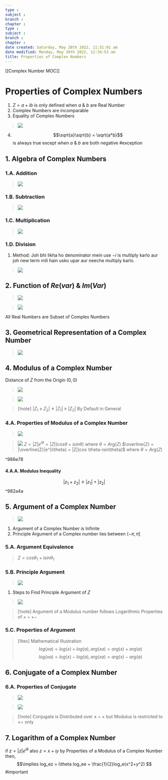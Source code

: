 ```yaml
---
type : 
subject : 
branch :
chapter :
type : 
subject : 
branch :
chapter :
date created: Saturday, May 28th 2022, 11:51:01 am
date modified: Monday, May 30th 2022, 12:34:53 am
title: Properties of Complex Numbers
---
```

[[Complex Number MOC]]

# Properties of Complex Numbers

1. $Z = a + ib$ is only defined when $a$ & $b$ are Real Number
2. Complex Numbers are incomparable
3. Equality of Complex Numbers
>![](https://i.imgur.com/H5ixRYY.png)
4. $$\sqrt{a}\sqrt{b} = \sqrt{a*b}$$ is always true except when $a$ & $b$ are both negative #exception

## 1. Algebra of Complex Numbers

### 1.A. Addition

>![](https://i.imgur.com/W440bvg.png)

### 1.B. Subtraction

>![](https://i.imgur.com/Igk14jf.png)

### 1.C. Multiplication

>![](https://i.imgur.com/DpGNRwL.png)

### 1.D. Division

1. Method:
Joh bhi likha ho denominator mein use $-i$ is multiply karlo aur joh new term mili hain usko upar aur neeche multiply karlo.
>![](https://i.imgur.com/UvzToFV.png)

## 2. Function of $Re(var)$ & $Im(Var)$

>![](https://i.imgur.com/IU8ChRK.png)

>![](https://i.imgur.com/oBroR0D.png)

All Real Numbers are Subset of Complex Numbers

## 3. Geometrical Representation of a Complex Number

>![](https://i.imgur.com/YwqxGjQ.png)

## 4. Modulus of a Complex Number

Distance of $Z$ from the Origin $(0,0)$
>![](https://i.imgur.com/A1ixXOm.png)

>![](https://i.imgur.com/F4Q9D5x.png)

>[!note] $|Z_1 \pm Z_2| \ne |Z_1| \pm |Z_2|$ By Default in General

### 4.A. Properties of Modulus of a Complex Number

>![](https://i.imgur.com/Zescgvj.png)

>![](https://i.imgur.com/Fjmquv0.png)
>$Z = |Z|e^{i\theta} = |Z|(cos \theta+isin\theta)$ where $\theta = Arg(Z)$
>$\overline{Z} = |\overline{Z}|e^{i\theta} = |Z|(cos \theta-isin\theta)$ where $\theta = Arg(Z)$

^986e78

#### 4.A.A. Modulus Inequality

$$|z_1+z_2| \leq |z_1|+|z_2|$$
^982a4a

## 5. Argument of a Complex Number

>![](https://i.imgur.com/a5FOCz9.png)

1. Argument of a Complex Number is Infinite
2. Principle Argument of a Complex number lies between $(-\pi ,\pi]$

### 5.A. Argument Equivalence

>$Z=cos\theta_1+isin\theta_1$

### 5.B. Principle Argument

>![](https://i.imgur.com/BiP8KFU.png)
1. Steps to Find Principle Argument of $Z$
>![](https://i.imgur.com/KQS7mRS.png)

>[!note] Argument of a Modulus number follows Logarithmic Properties of $\times \div + -$

### 5.C. Properties of Argument
>[!ltex] Mathematical Illustration
>$$log(xa)=log(x)+log(a),arg(xa)=arg(x)+arg(a)$$
>$$log(xa)=log(x)−log(a),arg(xa)=arg(x)−arg(a)$$
## 6. Conjugate of a Complex Number

### 6.A. Properties of Conjugate

>![](https://i.imgur.com/6QX4dde.png)

>![](https://i.imgur.com/hsERE5X.png)

>[!note] Conjugate is Distributed over $\pm \div \times$ but Modulus is restricted to $\times \div$ only

## 7. Logarithm of a Complex Number

if $z = |z| e^{i\theta}$ also $z = x+iy$ by Properties of a Modulus of a Complex Number
then,
$$\implies log_ez = i\theta log_ee + \frac{1}{2}log_e(x^2+y^2) $$ #important